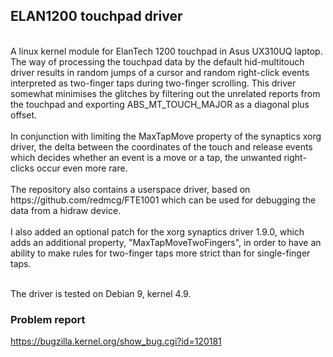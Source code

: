 ## ELAN1200 touchpad driver
<br/>
A linux kernel module for ElanTech 1200 touchpad in Asus UX310UQ laptop. The way of processing the touchpad data by the default hid-multitouch driver results in random jumps of a cursor and random right-click events interpreted as two-finger taps during two-finger scrolling. This driver somewhat minimises the glitches by filtering out the unrelated reports from the touchpad and exporting ABS_MT_TOUCH_MAJOR as a diagonal plus offset.
<br/><br/>
In conjunction with limiting the MaxTapMove property of the synaptics xorg driver,
the delta between the coordinates of the touch and release events which decides whether an event is a move or a tap, the unwanted right-clicks occur even more rare.
<br/><br/>
The repository also contains a userspace driver, based on https://github.com/redmcg/FTE1001 which can be used for debugging the data from a hidraw device.
<br/><br/>
I also added an optional patch for the xorg synaptics driver 1.9.0, which adds an additional property, "MaxTapMoveTwoFingers", in order to have an ability to make rules for two-finger taps more strict than for single-finger taps.
<br/><br/>

The driver is tested on Debian 9, kernel 4.9.

### Problem report
https://bugzilla.kernel.org/show_bug.cgi?id=120181
